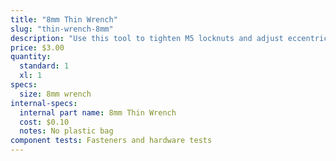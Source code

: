 ```yaml
---
title: "8mm Thin Wrench"
slug: "thin-wrench-8mm"
description: "Use this tool to tighten M5 locknuts and adjust eccentric spacers through FarmBot Express"
price: $3.00
quantity:
  standard: 1
  xl: 1
specs:
  size: 8mm wrench
internal-specs:
  internal part name: 8mm Thin Wrench
  cost: $0.10
  notes: No plastic bag
component tests: Fasteners and hardware tests
---
```

